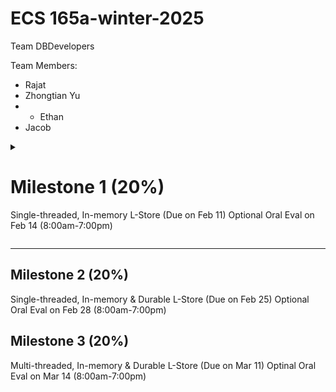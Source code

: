 # ECS 165a-winter-2025

Team DBDevelopers

Team Members:


- Rajat
- Zhongtian Yu
- - Ethan
- Jacob

<details>
  <summary><h1>Milestone 1 (20%)</h1>
  <p>Single-threaded, In-memory L-Store (Due on Feb 11)
  Optional Oral Eval on Feb 14 (8:00am-7:00pm)</p>
  </summary>
    
  <details>
    <summary></summary<h2>Architecture Diagram</h2></summary>
    <img src="https://github.com/user-attachments/assets/c8ed53e1-5084-4a08-b24e-cea7e8c56d55" alt="M1-architecture">
  </details>

  <details>
    <summary></summary<h2>Implementation flow</h2></summary>
    1. Insert 
      <img src="https://github.com/user-attachments/assets/8d789d70-8b98-44e3-ad10-c9fc2176a5f0" alt="M1_insert" >
    2. Select
      <img src="https://github.com/user-attachments/assets/5fd88096-6095-4546-abf3-8db38081b2a7" alt="M1_select" >
    3. Update
      <img src="https://github.com/user-attachments/assets/a130fcee-d5ac-441a-b4c7-c7412f038660" alt="update">
    4. Sum
      <img src="https://github.com/user-attachments/assets/373fb00d-edbe-4a8c-91d9-1bf4d0ccc9fe" alt="sum">
    5. Delete
      <img src="https://github.com/user-attachments/assets/e2964586-dce8-4f66-bf58-cae21f1f4fe3" alt="delete">

  </details>

</details>

---

## Milestone 2 (20%)

Single-threaded, In-memory & Durable L-Store (Due on Feb 25)
Optional Oral Eval on Feb 28 (8:00am-7:00pm)

## Milestone 3 (20%)

Multi-threaded, In-memory & Durable L-Store (Due on Mar 11)
Optinal Oral Eval on Mar 14 (8:00am-7:00pm)
